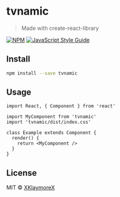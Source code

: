 # tvnamic

> Made with create-react-library

[![NPM](https://img.shields.io/npm/v/tvnamic.svg)](https://www.npmjs.com/package/tvnamic) [![JavaScript Style Guide](https://img.shields.io/badge/code_style-standard-brightgreen.svg)](https://standardjs.com)

## Install

```bash
npm install --save tvnamic
```

## Usage

```tsx
import React, { Component } from 'react'

import MyComponent from 'tvnamic'
import 'tvnamic/dist/index.css'

class Example extends Component {
  render() {
    return <MyComponent />
  }
}
```

## License

MIT © [XKlaymoreX](https://github.com/XKlaymoreX)
